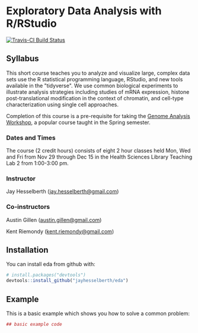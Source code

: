 
Exploratory Data Analysis with R/RStudio
========================================

[![Travis-CI Build Status](https://travis-ci.org/jayhesselberth/eda.svg?branch=master)](https://travis-ci.org/jayhesselberth/eda)

Syllabus
--------

This short course teaches you to analyze and visualize large, complex data sets use the R statistical programming language, RStudio, and new tools available in the "tidyverse". We use common biological experiments to illustrate analysis strategies including studies of mRNA expression, histone post-translational modification in the context of chromatin, and cell-type characterization using single cell approaches.

Completion of this course is a pre-requisite for taking the [Genome Analysis Workshop](http://molb7621.github.io/workshop/), a popular course taught in the Spring semester.

### Dates and Times

The course (2 credit hours) consists of eight 2 hour classes held Mon, Wed and Fri from Nov 29 through Dec 15 in the Health Sciences Library Teaching Lab 2 from 1:00-3:00 pm.

### Instructor

Jay Hesselberth (<jay.hesselberth@gmail.com>)

### Co-instructors

Austin Gillen (<austin.gillen@gmail.com>)

Kent Riemondy (<kent.riemondy@gmail.com>)

Installation
------------

You can install eda from github with:

``` r
# install.packages("devtools")
devtools::install_github("jayhesselberth/eda")
```

Example
-------

This is a basic example which shows you how to solve a common problem:

``` r
## basic example code
```
